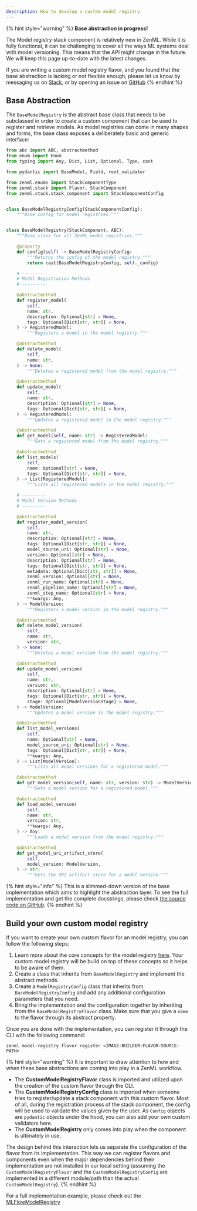 ```yaml
---
description: How to develop a custom model registry
---
```


{% hint style="warning" %}
**Base abstraction in progress!**

The Model registry stack component is relatively new in ZenML. While it is fully
functional, it can be challenging to cover all the ways ML systems deal with
model versioning. This means that the API might change in the future. We will 
keep this page up-to-date with the latest changes.

If you are writing a custom model registry flavor, and you found that the base
abstraction is lacking or not flexible enough, please let us know by messaging
us on [Slack](https://zenml.io/slack), or by opening an issue on
[GitHub](https://github.com/zenml-io/zenml/issues/new/choose)
{% endhint %}

## Base Abstraction

The `BaseModelRegistry` is the abstract base class that needs to be subclassed
in order to create a custom component that can be used to register and retrieve
models. As model registries can come in many shapes and forms, the base class
exposes a deliberately basic and generic interface:

```python
from abc import ABC, abstractmethod
from enum import Enum
from typing import Any, Dict, List, Optional, Type, cast

from pydantic import BaseModel, Field, root_validator

from zenml.enums import StackComponentType
from zenml.stack import Flavor, StackComponent
from zenml.stack.stack_component import StackComponentConfig


class BaseModelRegistryConfig(StackComponentConfig):
    """Base config for model registries."""


class BaseModelRegistry(StackComponent, ABC):
    """Base class for all ZenML model registries."""

    @property
    def config(self) -> BaseModelRegistryConfig:
        """Returns the config of the model registry."""
        return cast(BaseModelRegistryConfig, self._config)

    # ---------
    # Model Registration Methods
    # ---------

    @abstractmethod
    def register_model(
        self,
        name: str,
        description: Optional[str] = None,
        tags: Optional[Dict[str, str]] = None,
    ) -> RegisteredModel:
        """Registers a model in the model registry."""

    @abstractmethod
    def delete_model(
        self,
        name: str,
    ) -> None:
        """Deletes a registered model from the model registry."""

    @abstractmethod
    def update_model(
        self,
        name: str,
        description: Optional[str] = None,
        tags: Optional[Dict[str, str]] = None,
    ) -> RegisteredModel:
        """Updates a registered model in the model registry."""

    @abstractmethod
    def get_model(self, name: str) -> RegisteredModel:
        """Gets a registered model from the model registry."""

    @abstractmethod
    def list_models(
        self,
        name: Optional[str] = None,
        tags: Optional[Dict[str, str]] = None,
    ) -> List[RegisteredModel]:
        """Lists all registered models in the model registry."""

    # ---------
    # Model Version Methods
    # ---------

    @abstractmethod
    def register_model_version(
        self,
        name: str,
        description: Optional[str] = None,
        tags: Optional[Dict[str, str]] = None,
        model_source_uri: Optional[str] = None,
        version: Optional[str] = None,
        description: Optional[str] = None,
        tags: Optional[Dict[str, str]] = None,
        metadata: Optional[Dict[str, str]] = None,
        zenml_version: Optional[str] = None,
        zenml_run_name: Optional[str] = None,
        zenml_pipeline_name: Optional[str] = None,
        zenml_step_name: Optional[str] = None,
        **kwargs: Any,
    ) -> ModelVersion:
        """Registers a model version in the model registry."""

    @abstractmethod
    def delete_model_version(
        self,
        name: str,
        version: str,
    ) -> None:
        """Deletes a model version from the model registry."""

    @abstractmethod
    def update_model_version(
        self,
        name: str,
        version: str,
        description: Optional[str] = None,
        tags: Optional[Dict[str, str]] = None,
        stage: Optional[ModelVersionStage] = None,
    ) -> ModelVersion:
        """Updates a model version in the model registry."""

    @abstractmethod
    def list_model_versions(
        self,
        name: Optional[str] = None,
        model_source_uri: Optional[str] = None,
        tags: Optional[Dict[str, str]] = None,
        **kwargs: Any,
    ) -> List[ModelVersion]:
        """Lists all model versions for a registered model."""

    @abstractmethod
    def get_model_version(self, name: str, version: str) -> ModelVersion:
        """Gets a model version for a registered model."""

    @abstractmethod
    def load_model_version(
        self,
        name: str,
        version: str,
        **kwargs: Any,
    ) -> Any:
        """Loads a model version from the model registry."""

    @abstractmethod
    def get_model_uri_artifact_store(
        self,
        model_version: ModelVersion,
    ) -> str:
        """Gets the URI artifact store for a model version."""
```

{% hint style="info" %}
This is a slimmed-down version of the base implementation which aims to 
highlight the abstraction layer. To see the full implementation 
and get the complete docstrings, please check
[the source code on GitHub](https://github.com/zenml-io/zenml/blob/main/src/zenml/model_registries/base_model_registry.py).
{% endhint %}

## Build your own custom model registry

If you want to create your own custom flavor for an model registry, you can 
follow the following steps:

1. Learn more about the core concepts for the model registry 
   [here](model-registries.md#model-registry-concepts-and-terminology). Your 
   custom model registry will be build on top of these concepts so it helps to be 
   aware of them.
2. Create a class that inherits from `BaseModelRegistry` and implement the 
   abstract methods. 
3. Create a `ModelRegistryConfig` class that inherits from 
   `BaseModelRegistryConfig` and add any additional configuration parameters 
   that you need.
4. Bring the implementation and the configuration together by inheriting
from the `BaseModelRegistryFlavor` class. Make sure that you give a `name`
to the flavor through its abstract property.

Once you are done with the implementation, you can register it through the CLI 
with the following command:

```shell
zenml model-registry flavor register <IMAGE-BUILDER-FLAVOR-SOURCE-PATH>
```

{% hint style="warning" %}
It is important to draw attention to how and when these base abstractions are 
coming into play in a ZenML workflow.

- The **CustomModelRegistryFlavor** class is imported and utilized upon the 
creation of the custom flavor through the CLI.
- The **CustomModelRegistryConfig** class is imported when someone tries to 
register/update a stack component with this custom flavor. Most of all, 
during the registration process of the stack component, the config will be used 
to validate the values given by the user. As `Config` objects are 
`pydantic` objects under the hood, you can also add your own custom validators here.
- The **CustomModelRegistry** only comes into play when the component is 
ultimately in use. 

The design behind this interaction lets us separate the configuration of the 
flavor from its implementation. This way we can register flavors and components 
even when the major dependencies behind their implementation are not installed
in our local setting (assuming the `CustomModelRegistryFlavor` and the 
`CustomModelRegistryConfig` are implemented in a different module/path than
the actual `CustomModelRegistry`).
{% endhint %}

For a full implementation example, please check out the
[MLFlowModelRegistry](https://apidocs.zenml.io/latest/integration_code_docs/integrations-mlflow/#zenml.integrations.mlflow.model_registry.MLFlowModelRegistry)